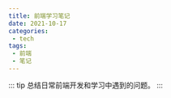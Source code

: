 ```yaml
---
title: 前端学习笔记
date: 2021-10-17
categories:
 - tech
tags:
 - 前端
 - 笔记
---
```


::: tip
总结日常前端开发和学习中遇到的问题。
:::
